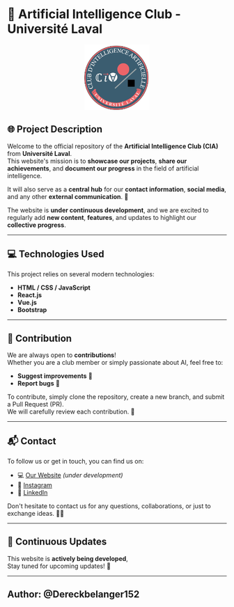 # 🧠 Artificial Intelligence Club - Université Laval

<p align="center">
  <img src="./public/banner/CIA_LOGO.png" alt="CIA Logo" width="150">
</p>

## 🌐 Project Description

Welcome to the official repository of the **Artificial Intelligence Club (CIA)** from **Université Laval**.  
This website's mission is to **showcase our projects**, **share our achievements**, and **document our progress** in the field of artificial intelligence.  

It will also serve as a **central hub** for our **contact information**, **social media**, and any other **external communication**. 🚀

The website is **under continuous development**, and we are excited to regularly add **new content**, **features**, and updates to highlight our **collective progress**.

---

## 💻 Technologies Used

This project relies on several modern technologies:  

- **HTML / CSS / JavaScript** 
- **React.js**  
- **Vue.js** 
- **Bootstrap** 

---

## 🚀 Contribution

We are always open to **contributions**!  
Whether you are a club member or simply passionate about AI, feel free to:  

- **Suggest improvements** 💭  
- **Report bugs** 🐛  

To contribute, simply clone the repository, create a new branch, and submit a Pull Request (PR).  
We will carefully review each contribution. 🤝  

---

## 📬 Contact

To follow us or get in touch, you can find us on:  

- 💻 [Our Website]() *(under development)*  
- 📸 [Instagram](https://www.instagram.com/ciaulaval/)
- 📧 [LinkedIn](https://www.linkedin.com/company/cia-ulaval/posts/?feedView=all)

Don't hesitate to contact us for any questions, collaborations, or just to exchange ideas. 🧠✨

---

## 📅 Continuous Updates

This website is **actively being developed**,  
Stay tuned for upcoming updates! 🚀

---

## Author: @Dereckbelanger152

